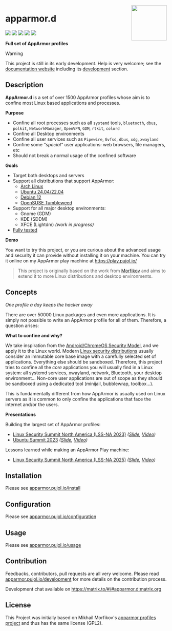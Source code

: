 [<img src="https://gitlab.com/uploads/-/system/project/avatar/25600351/logo.png" align="right" height="110"/>][project]

# apparmor.d

[![][workflow]][action] [![][build]][project] [![][quality]][goreportcard] [![][matrix]][matrix-link] [![][play]][play-link]

**Full set of AppArmor profiles**

> [!WARNING]
> This project is still in its early development. Help is very welcome; see the [documentation website](https://apparmor.pujol.io/) including its [development](https://apparmor.pujol.io/development) section.


## Description 

**AppArmor.d** is a set of over 1500 AppArmor profiles whose aim is to confine most Linux based applications and processes.

**Purpose**

- Confine all root processes such as all `systemd` tools, `bluetooth`, `dbus`,
  `polkit`, `NetworkManager`, `OpenVPN`, `GDM`, `rtkit`, `colord`
- Confine all Desktop environments
- Confine all user services such as `Pipewire`, `Gvfsd`, `dbus`, `xdg`, `xwayland`
- Confine some *"special"* user applications: web browsers, file managers, etc
- Should not break a normal usage of the confined software

**Goals**

- Target both desktops and servers
- Support all distributions that support AppArmor:
    * [Arch Linux](https://apparmor.pujol.io/install#archlinux)
    * [Ubuntu 24.04/22.04](https://apparmor.pujol.io/install#ubuntu)
    * [Debian 12](https://apparmor.pujol.io/install#debian)
    * [OpenSUSE Tumbleweed](https://apparmor.pujol.io/install#opensuse)
- Support for all major desktop environments:
    * Gnome (GDM)
    * KDE (SDDM)
    * XFCE (Lightdm) *(work in progress)*
- [Fully tested](https://apparmor.pujol.io/development/tests/)

**Demo**

You want to try this project, or you are curious about the advanced usage and security it can provide without installing it on your machine. You can try it online on my AppArmor play machine at https://play.pujol.io/

> This project is originally based on the work from [Morfikov][upstream] and aims to extend it to more Linux distributions and desktop environments.

## Concepts

*One profile a day keeps the hacker away*

There are over 50000 Linux packages and even more applications. It is simply not possible to write an AppArmor profile for all of them. Therefore, a question arises:

**What to confine and why?**

We take inspiration from the [Android/ChromeOS Security Model][android_model], and we apply it to the Linux world. Modern [Linux security distributions][clipos] usually consider an immutable core base image with a carefully selected set of applications. Everything else should be sandboxed. Therefore, this project tries to confine all the *core* applications you will usually find in a Linux system: all systemd services, xwayland, network, Bluetooth, your desktop environment... Non-core user applications are out of scope as they should be sandboxed using a dedicated tool (minijail, bubblewrap, toolbox...).

This is fundamentally different from how AppArmor is usually used on Linux servers as it is common to only confine the applications that face the internet and/or the users.

**Presentations**

Building the largest set of AppArmor profiles:

- [Linux Security Summit North America (LSS-NA 2023)](https://events.linuxfoundation.org/linux-security-summit-north-america/) *([Slide](https://lssna2023.sched.com/event/1K7bI/building-the-largest-working-set-of-apparmor-profiles-alexandre-pujol-the-collaboratory-tudublin), [Video](https://www.youtube.com/watch?v=OzyalrOzxE8))*
- [Ubuntu Summit 2023](https://events.canonical.com/event/31/) *([Slide](https://events.canonical.com/event/31/contributions/209/), [Video](https://www.youtube.com/watch?v=GK1J0TlxnFI))*

Lessons learned while making an AppArmor Play machine:

- [Linux Security Summit North America (LSS-NA 2025)](https://events.linuxfoundation.org/linux-security-summit-north-america/) *([Slide](https://lssna2025.sched.com/event/1zalf/lessons-learned-while-making-an-apparmor-play-machine-alexandre-pujol-linagora), [Video](https://www.youtube.com/watch?v=zCSl8honRI0))*

## Installation

Please see [apparmor.pujol.io/install](https://apparmor.pujol.io/install)

## Configuration

Please see [apparmor.pujol.io/configuration](https://apparmor.pujol.io/configuration)

## Usage

Please see [apparmor.pujol.io/usage](https://apparmor.pujol.io/usage)

## Contribution

Feedbacks, contributors, pull requests are all very welcome. Please read
[apparmor.pujol.io/development](https://apparmor.pujol.io/development) 
for more details on the contribution process.

Development chat available on https://matrix.to/#/#apparmor.d:matrix.org

## License

This Project was initially based on Mikhail Morfikov's [apparmor profiles project][upstream]
and thus has the same license (GPL2).

[upstream]: https://gitlab.com/morfikov/apparmemall
[project]: https://gitlab.com/roddhjav/apparmor.d
[build]: https://gitlab.com/roddhjav/apparmor.d/badges/main/pipeline.svg?style=flat-square
[workflow]: https://img.shields.io/endpoint.svg?url=https%3A%2F%2Factions-badge.atrox.dev%2Froddhjav%2Fapparmor.d%2Fbadge%3Fref%3Dmain&style=flat-square
[action]: https://actions-badge.atrox.dev/roddhjav/apparmor.d/goto?ref=main
[quality]: https://img.shields.io/badge/go%20report-A+-brightgreen.svg?style=flat-square
[goreportcard]: https://goreportcard.com/report/github.com/roddhjav/apparmor.d
[matrix]: https://img.shields.io/badge/Matrix-%23apparmor.d-blue?style=flat-square&logo=matrix
[matrix-link]: https://matrix.to/#/#apparmor.d:matrix.org
[play]: https://img.shields.io/badge/Live_Demo-play.pujol.io-blue?style=flat-square
[play-link]: https://play.pujol.io

[android_model]: https://arxiv.org/pdf/1904.05572
[clipos]: https://clip-os.org/en/
[write xor execute]: https://en.wikipedia.org/wiki/W%5EX
